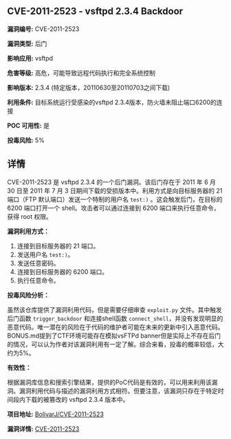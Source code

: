 ## CVE-2011-2523 - vsftpd 2.3.4 Backdoor

**漏洞编号:** CVE-2011-2523

**漏洞类型:** 后门

**影响应用:** vsftpd

**危害等级:** 高危，可能导致远程代码执行和完全系统控制

**影响版本:** 2.3.4 (特定版本，20110630至20110703之间下载)

**利用条件:** 目标系统运行受感染的vsftpd 2.3.4版本，防火墙未阻止端口6200的连接

**POC 可用性:** 是

**投毒风险:** 5%

## 详情

CVE-2011-2523 是 vsftpd 2.3.4 的一个后门漏洞。该后门存在于 2011 年 6 月 30 日至 2011 年 7 月 3 日期间下载的受损版本中。利用方式是向目标服务器的 21 端口（FTP 默认端口）发送一个特制的用户名 `test:)` 。这会触发后门，在目标的 6200 端口打开一个 shell。攻击者可以通过连接到 6200 端口来执行任意命令，获得 root 权限。

**漏洞利用方式：**

1.  连接到目标服务器的 21 端口。
2.  发送用户名 `test:)`。
3.  发送任意密码。
4.  连接到目标服务器的 6200 端口。
5.  执行任意命令。

**投毒风险分析：**

虽然该仓库提供了漏洞利用代码，但是需要仔细审查 `exploit.py` 文件。其中触发后门函数 `trigger_backdoor` 和连接shell函数 `connect_shell`，并没有发现明显的恶意代码。唯一潜在的风险在于代码的维护者可能在未来的更新中引入恶意代码。BONUS.md提到了CTF环境可能存在模拟vsFTPd banner但是实际上不存在后门的情况，可以认为作者对该漏洞利用有一定了解。综合来看，投毒的概率较低，大约为5%。

**有效性：**

根据漏洞库信息和搜索引擎结果，提供的PoC代码是有效的，可以用来利用该漏洞。漏洞利用代码与描述的漏洞利用方式相符。但要注意，该漏洞只存在于特定时间段内下载的被篡改的 vsftpd 2.3.4 版本中。

**项目地址:** [BolivarJ/CVE-2011-2523](https://github.com/BolivarJ/CVE-2011-2523)

**漏洞详情:** [CVE-2011-2523](https://nvd.nist.gov/vuln/detail/CVE-2011-2523)
